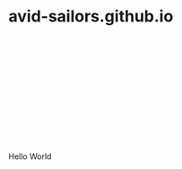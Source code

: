 # avid-sailors.github.io

<header class="header">
    <div class="row">
      <nav class="menu span-8">
        <a href="https://anchorcms.com/" title="Anchor CMS" class="logo">
          <svg>
              <use xmlns:xlink="http://www.w3.org/1999/xlink" xlink:href="#anchor"></use>
          </svg>
        </a>
      </nav>
   </div>   
</header>

Hello World
